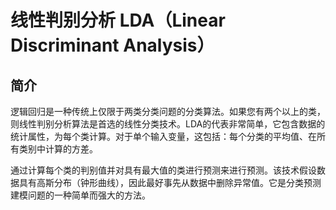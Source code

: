 # 线性判别分析 LDA（Linear Discriminant Analysis）

## 简介

逻辑回归是一种传统上仅限于两类分类问题的分类算法。如果您有两个以上的类，则线性判别分析算法是首选的线性分类技术。LDA的代表非常简单，它包含数据的统计属性，为每个类计算。对于单个输入变量，这包括：每个分类的平均值、在所有类别中计算的方差。

通过计算每个类的判别值并对具有最大值的类进行预测来进行预测。该技术假设数据具有高斯分布（钟形曲线），因此最好事先从数据中删除异常值。它是分类预测建模问题的一种简单而强大的方法。

